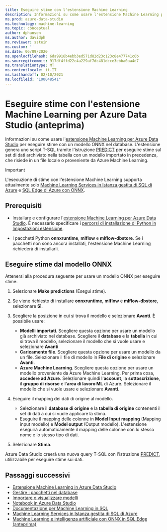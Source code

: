 ```yaml
---
title: Eseguire stime con l'estensione Machine Learning
description: Informazioni su come usare l'estensione Machine Learning per Azure Data Studio per eseguire stime con un modello ONNX nel database.
ms.prod: azure-data-studio
ms.technology: machine-learning
ms.topic: conceptual
author: dphansen
ms.author: davidph
ms.reviewer: sstein
ms.custom: ''
ms.date: 06/09/2020
ms.openlocfilehash: 6da9918b4ebb3ed571d82d23c123c8e477741c0b
ms.sourcegitcommit: 917df4ffd22e4a229af7dc481dcce3ebba0aa4d7
ms.translationtype: MT
ms.contentlocale: it-IT
ms.lasthandoff: 02/10/2021
ms.locfileid: "100048541"
---
```

# <a name="make-predictions-with-machine-learning-extension-for-azure-data-studio-preview"></a>Eseguire stime con l'estensione Machine Learning per Azure Data Studio (anteprima)

Informazioni su come usare l'[estensione Machine Learning per Azure Data Studio](machine-learning-extension.md) per eseguire stime con un modello ONNX nel database. L'estensione genera uno script T-SQL tramite l'istruzione [PREDICT](../../t-sql/queries/predict-transact-sql.md) per eseguire stime sul set di dati archiviato nella tabella con un modello importato in precedenza, che risiede in un file locale o proveniente da Azure Machine Learning.

> [!IMPORTANT]
> L'esecuzione di stime con l'estensione Machine Learning supporta attualmente solo [Machine Learning Services in Istanza gestita di SQL di Azure](/azure/azure-sql/managed-instance/machine-learning-services-overview) e [SQL Edge di Azure con ONNX](/azure/azure-sql-edge/onnx-overview).

## <a name="prerequisites"></a>Prerequisiti

- Installare e configurare l'[estensione Machine Learning per Azure Data Studio](machine-learning-extension.md). È necessario specificare i [percorsi di installazione di Python in Impostazioni estensione](machine-learning-extension.md#settings).

- I pacchetti Python **onnxruntime**, **mlflow** e **mlflow-dbstore**. Se i pacchetti non sono ancora installati, l'estensione Machine Learning richiederà di installarli.

## <a name="make-predictions-from-onnx-model"></a>Eseguire stime dal modello ONNX

Attenersi alla procedura seguente per usare un modello ONNX per eseguire stime.

1. Selezionare **Make predictions** (Esegui stime).

1. Se viene richiesto di installare **onnxruntime**, **mlflow** e **mlflow-dbstore**, selezionare **Sì**.

1. Scegliere la posizione in cui si trova il modello e selezionare **Avanti**. È possibile usare:
    - **Modelli importati**. Scegliere questa opzione per usare un modello già archiviato nel database. Scegliere il **database** e la **tabella** in cui si trova il modello, selezionare il modello che si vuole usare e selezionare **Avanti**.
    - **Caricamento file**. Scegliere questa opzione per usare un modello da un file. Selezionare il file di modello in **File di origine** e selezionare **Avanti**.
    - **Azure Machine Learning**. Scegliere questa opzione per usare un modello proveniente da Azure Machine Learning. Per prima cosa, **accedere ad Azure**. Selezionare quindi l'**account**, la **sottoscrizione**, il **gruppo di risorse** e l'**area di lavoro ML** di Azure. Selezionare il modello che si vuole usare e selezionare **Avanti**.

1. Eseguire il mapping dei dati di origine al modello.
    - Selezionare il **database di origine** e la **tabella di origine** contenenti il set di dati a cui si vuole applicare la stima.
    - Eseguire il mapping delle colonne in **Model Input mapping** (Mapping input modello) e **Model output** (Output modello). L'estensione eseguirà automaticamente il mapping delle colonne con lo stesso nome e lo stesso tipo di dati.

1. Selezionare **Stima**.

Azure Data Studio creerà una nuova query T-SQL con l'istruzione [PREDICT](../../t-sql/queries/predict-transact-sql.md), utilizzabile per eseguire stime sui dati.

## <a name="next-steps"></a>Passaggi successivi

- [Estensione Machine Learning in Azure Data Studio](machine-learning-extension.md)
- [Gestire i pacchetti nel database](machine-learning-extension-manage-packages.md)
- [Importare o visualizzare modelli](machine-learning-extension-import-view-models.md)
- [Notebook in Azure Data Studio](../notebooks/notebooks-guidance.md)
- [Documentazione per Machine Learning in SQL](../../machine-learning/index.yml)
- [Machine Learning Services in Istanza gestita di SQL di Azure](/azure/azure-sql/managed-instance/machine-learning-services-overview)
- [Machine Learning e intelligenza artificiale con ONNX in SQL Edge (anteprima)](/azure/azure-sql-edge/onnx-overview)